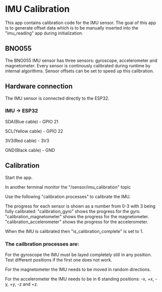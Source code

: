 # IMU Calibration
This app contains calibration code for the IMU sensor. The goal of this app is to generate offset data which is to be manually inserted into the "imu_reading" app during initialization.

## BNO055
The BNO055 IMU sensor has three sensors: gyroscope, accelerometer and magnetometer. Every sensor is continously calibrated during runtime by internal algorithms. Sensor offsets can be set to speed up this calibration.  

## Hardware connection
The IMU sensor is connected directly to the ESP32.

### IMU -> ESP32

SDA(Blue cable) - GPIO 21 

SCL(Yellow cable) - GPIO 22 

3V3(Red cable) - 3V3

GND(Black cable) - GND

## Calibration

Start the app.

In another terminal monitor the "/sensor/imu_calibration" topic

Use the following "calibration processes" to calibrate the IMU.

The progress for each sensor is shown as a number from 0-3 with 3 being fully calibrated:
"calibration_gyro" shows the progress for the gyro.
"calibration_magnetometer" shows the progress for the magnetometer.
"calibration_accelerometer" shows the progress for the accelerometer.

When the IMU is calibrated then "is_calibration_complete" is set to 1. 


### The cailbration processes are:

For the gyroscope the IMU must be layed completely still in any position. Test different positions if the first one does not work.

For the magnetometer the IMU needs to be moved in random directions. 

For the accelerometer the IMU needs to be in 6 standing positions: -x, +x, -y, +y, -z and +z.
